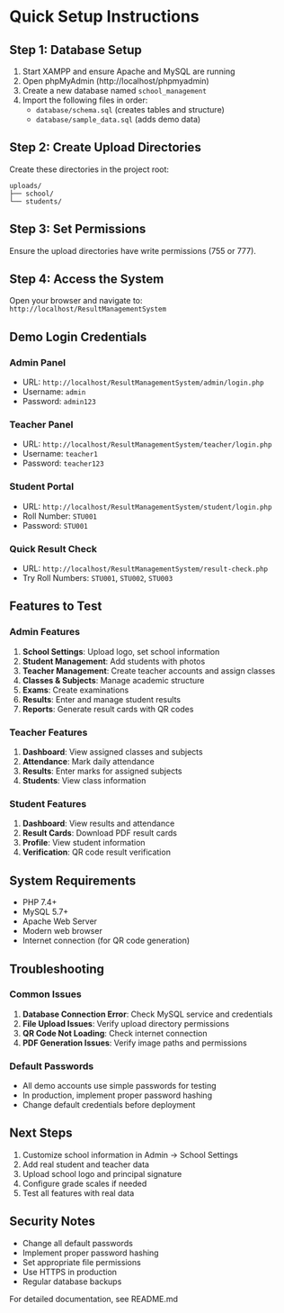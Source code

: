# Quick Setup Instructions

## Step 1: Database Setup
1. Start XAMPP and ensure Apache and MySQL are running
2. Open phpMyAdmin (http://localhost/phpmyadmin)
3. Create a new database named `school_management`
4. Import the following files in order:
   - `database/schema.sql` (creates tables and structure)
   - `database/sample_data.sql` (adds demo data)

## Step 2: Create Upload Directories
Create these directories in the project root:
```
uploads/
├── school/
└── students/
```

## Step 3: Set Permissions
Ensure the upload directories have write permissions (755 or 777).

## Step 4: Access the System
Open your browser and navigate to: `http://localhost/ResultManagementSystem`

## Demo Login Credentials

### Admin Panel
- URL: `http://localhost/ResultManagementSystem/admin/login.php`
- Username: `admin`
- Password: `admin123`

### Teacher Panel  
- URL: `http://localhost/ResultManagementSystem/teacher/login.php`
- Username: `teacher1`
- Password: `teacher123`

### Student Portal
- URL: `http://localhost/ResultManagementSystem/student/login.php`
- Roll Number: `STU001`
- Password: `STU001`

### Quick Result Check
- URL: `http://localhost/ResultManagementSystem/result-check.php`
- Try Roll Numbers: `STU001`, `STU002`, `STU003`

## Features to Test

### Admin Features
1. **School Settings**: Upload logo, set school information
2. **Student Management**: Add students with photos
3. **Teacher Management**: Create teacher accounts and assign classes
4. **Classes & Subjects**: Manage academic structure
5. **Exams**: Create examinations
6. **Results**: Enter and manage student results
7. **Reports**: Generate result cards with QR codes

### Teacher Features
1. **Dashboard**: View assigned classes and subjects
2. **Attendance**: Mark daily attendance
3. **Results**: Enter marks for assigned subjects
4. **Students**: View class information

### Student Features
1. **Dashboard**: View results and attendance
2. **Result Cards**: Download PDF result cards
3. **Profile**: View student information
4. **Verification**: QR code result verification

## System Requirements
- PHP 7.4+
- MySQL 5.7+
- Apache Web Server
- Modern web browser
- Internet connection (for QR code generation)

## Troubleshooting

### Common Issues
1. **Database Connection Error**: Check MySQL service and credentials
2. **File Upload Issues**: Verify upload directory permissions
3. **QR Code Not Loading**: Check internet connection
4. **PDF Generation Issues**: Verify image paths and permissions

### Default Passwords
- All demo accounts use simple passwords for testing
- In production, implement proper password hashing
- Change default credentials before deployment

## Next Steps
1. Customize school information in Admin → School Settings
2. Add real student and teacher data
3. Upload school logo and principal signature
4. Configure grade scales if needed
5. Test all features with real data

## Security Notes
- Change all default passwords
- Implement proper password hashing
- Set appropriate file permissions
- Use HTTPS in production
- Regular database backups

For detailed documentation, see README.md
